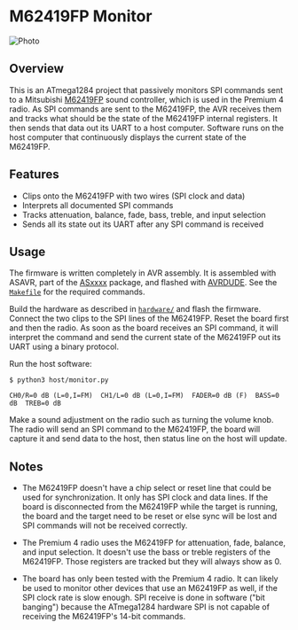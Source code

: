 # M62419FP Monitor

![Photo](https://user-images.githubusercontent.com/52712/38273422-bed866be-3740-11e8-880b-c5b14daa2f4f.png)

## Overview

This is an ATmega1284 project that passively monitors SPI commands sent to a Mitsubishi [M62419FP](https://web.archive.org/web/20180405163918/https://www.renesas.com/en-us/doc/products/assp/rej03f0207_m62419fpds.pdf) sound controller, which is used in the Premium 4 radio.  As SPI commands are sent to the M62419FP, the AVR receives them and tracks what should be the state of the M62419FP internal registers.  It then sends that data out its UART to a host computer.  Software runs on the host computer that continuously displays the current state of the M62419FP.  

## Features

 - Clips onto the M62419FP with two wires (SPI clock and data)
 - Interprets all documented SPI commands
 - Tracks attenuation, balance, fade, bass, treble, and input selection
 - Sends all its state out its UART after any SPI command is received

## Usage

The firmware is written completely in AVR assembly.  It is assembled with ASAVR, part of the [ASxxxx](https://shop-pdp.net/ashtml/) package, and flashed with [AVRDUDE](https://github.com/avrdudes/avrdude).  See the [`Makefile`](./firmware/Makefile) for the required commands.

Build the hardware as described in [`hardware/`](./hardware/) and flash the firmware.
Connect the two clips to the SPI lines of the M62419FP.  Reset the board first and then the radio.  As soon as the board receives an SPI command, it will interpret the command and send the current state of the M62419FP out its UART using a binary protocol.

Run the host software:

```
$ python3 host/monitor.py

CH0/R=0 dB (L=0,I=FM)  CH1/L=0 dB (L=0,I=FM)  FADER=0 dB (F)  BASS=0 dB  TREB=0 dB
```

Make a sound adjustment on the radio such as turning the volume knob.  The radio will send an SPI command to the M62419FP, the board will capture it and send data to the host, then status line on the host will update.

## Notes

- The M62419FP doesn't have a chip select or reset line that could be used for synchronization.  It only has SPI clock and data lines.  If the board is disconnected from the M62419FP while the target is running, the board and
the target need to be reset or else sync will be lost and SPI commands will not be received correctly.

- The Premium 4 radio uses the M62419FP for attenuation, fade, balance, and input selection.  It doesn't use the bass or treble registers of the M62419FP.  Those registers are tracked but they will always show as 0.

- The board has only been tested with the Premium 4 radio.  It can likely be used to monitor other devices that use an M62419FP as well, if the SPI clock rate is slow enough.  SPI receive is done in software ("bit banging") because the ATmega1284 hardware SPI is not capable of receiving the M62419FP's 14-bit commands.
